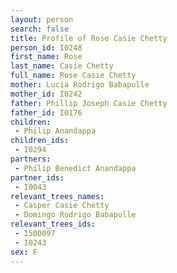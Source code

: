 ```yaml
---
layout: person
search: false
title: Profile of Rose Casie Chetty
person_id: I0248
first_name: Rose
last_name: Casie Chetty
full_name: Rose Casie Chetty
mother: Lucia Rodrigo Babapulle
mother_id: I0242
father: Phillip Joseph Casie Chetty
father_id: I0176
children:
 - Philip Anandappa
children_ids:
 - I0294
partners:
 - Philip Benedict Anandappa
partner_ids:
 - I0043
relevant_trees_names:
 - Casper Casie Chetty
 - Domingo Rodrigo Babapulle
relevant_trees_ids:
 - I500097
 - I0243
sex: F
---
```


